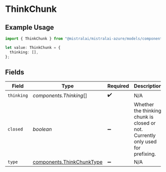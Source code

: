 # ThinkChunk

## Example Usage

```typescript
import { ThinkChunk } from "@mistralai/mistralai-azure/models/components";

let value: ThinkChunk = {
  thinking: [],
};
```

## Fields

| Field                                                                           | Type                                                                            | Required                                                                        | Description                                                                     |
| ------------------------------------------------------------------------------- | ------------------------------------------------------------------------------- | ------------------------------------------------------------------------------- | ------------------------------------------------------------------------------- |
| `thinking`                                                                      | *components.Thinking*[]                                                         | :heavy_check_mark:                                                              | N/A                                                                             |
| `closed`                                                                        | *boolean*                                                                       | :heavy_minus_sign:                                                              | Whether the thinking chunk is closed or not. Currently only used for prefixing. |
| `type`                                                                          | [components.ThinkChunkType](../../models/components/thinkchunktype.md)          | :heavy_minus_sign:                                                              | N/A                                                                             |